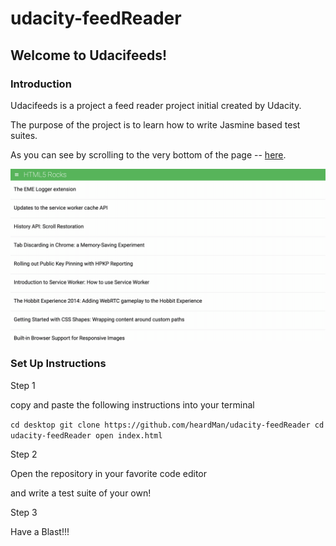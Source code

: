 # udacity-feedReader

## Welcome to Udacifeeds!

### Introduction

Udacifeeds is a project a feed reader project initial created by Udacity.

The purpose of the project is to learn how to write Jasmine based test suites.

As you can see by scrolling to the very bottom of the page -- <a href="https://heardman.github.io/udacity-feedReader/">here</a>.

<img src="https://github.com/heardMan/udacity-feedReader/blob/master/img/example.gif">

### Set Up Instructions

Step 1

copy and paste the following instructions into your terminal 

`cd desktop
git clone https://github.com/heardMan/udacity-feedReader
cd udacity-feedReader
open index.html`

Step 2 

Open the repository in your favorite code editor

and write a test suite of your own!

Step 3 

Have a Blast!!!